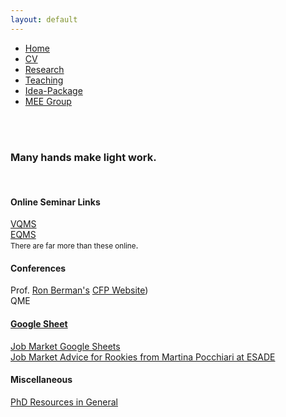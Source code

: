 ```yaml
---
layout: default
---  
```

 
 <ul>
 <li><a href="./">Home</a></li>
 <li><a href="./assets/files/CV.pdf">CV</a></li>
 <li><a href="./research.html">Research</a></li>
 <li><a href="./teaching.html">Teaching</a></li>
 <li><a href="./resources.html">Idea-Package</a></li>
 <li><a href="https://sites.google.com/view/quantmkt/home">MEE Group</a></li>
 </ul>

<br>
<br>

<div>
<h3>Many hands make light work.</h3>
<br>
 
<p><h4>Online Seminar Links </h4>
<a href="https://sites.google.com/view/vquantmarketing/virtual-quant-marketing-seminar">VQMS </a> <br>
<a href="https://sites.google.com/view/euro-quant-marketing-seminar/">EQMS </a> <br>
<small>There are far more than these online</small>.
 </p>

<p><h4>Conferences</h4>
Prof. <a href= "https://ron-berman.com/">Ron Berman's</a> <a href = "https://ron-berman.com/cfp/">CFP Website</a>)<br>
QME <a href="https://www.chicagobooth.edu/research/kilts/events/qme-conference">
<small></small>


<p><h4>Google Sheet</h4>
<a href= "https://docs.google.com/spreadsheets/d/14QC-5jJ651nSW0OY0kb_YxnTZyugxNyz_8wa2KDmKs0/edit?gid=1973394591#gid=1973394591">Job Market Google Sheets</a><br>
<a href="https://sites.google.com/view/martinapocchiari/misc/2021-22-job-market-advice#h.3fpmhwq3hbak">Job Market Advice for Rookies from Martina Pocchiari at ESADE</a><br>
</p>


<p><h4>Miscellaneous</h4>
<a href="http://li.dyson.cornell.edu/phdRes.php">PhD Resources in General</a><br>


</div>

